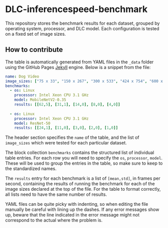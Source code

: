 # DLC-inferencespeed-benchmark

This repository stores the benchmark results for each dataset, grouped by operating system, processor, and DLC model. Each configuration is tested on a fixed set of image sizes.

## How to contribute

The table is automatically generated from YAML files in the `_data` folder using the GitHub Pages [Jekyll](https://jekyllrb.com/docs/liquid/) engine. Below is a snippet from the file:

```yml
name: Dog Video
image_sizes: ["75 x 33", "150 x 267", "300 x 533", "424 x 754", "600 x 1067"]
benchmarks:
  - os: Linux
    processor: Intel Xeon CPU 3.1 GHz
    model: MobileNetV2-0.35
    results: [[62,5], [31,1], [14,0], [8,0], [4,0]]
    
  - os: Linux
    processor: Intel Xeon CPU 3.1 GHz
    model: ResNet-50
    results: [[24,1], [11,0], [3,0], [2,0], [1,0]]
```

The header section specifies the `name` of the table, and the list of `image_sizes` which were tested for each particular dataset.

The block collection `benchmarks` contains the structured list of individual table entries. For each row you will need to specify the `os`, `processor`, `model`. These will be used to group the entries in the table, so make sure to keep to the standardized names.

The `results` entry for each benchmark is a list of `[mean,std]`, in frames per second, containing the results of running the benchmark for each of the image sizes declared at the top of the file. For the table to format correctly, all lists need to have the same number of results.

YAML files can be quite picky with indenting, so when editing the file manually be careful with lining up the dashes. If any error messages show up, beware that the line indicated in the error message might not correspond to the actual where the problem is.